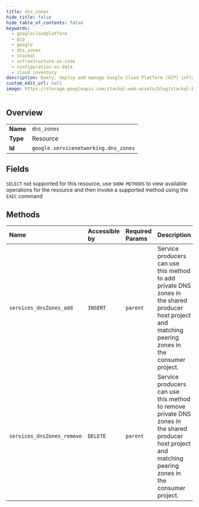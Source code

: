 ```yaml
---
title: dns_zones
hide_title: false
hide_table_of_contents: false
keywords:
  - googlecloudplatform
  - gcp
  - google
  - dns_zones
  - stackql
  - infrastructure-as-code
  - configuration-as-data
  - cloud inventory
description: Query, deploy and manage Google Cloud Platform (GCP) infrastructure and resources using SQL
custom_edit_url: null
image: https://storage.googleapis.com/stackql-web-assets/blog/stackql-blog-post-featured-image.png
---
```

  
    

## Overview
<table><tbody>
<tr><td><b>Name</b></td><td><code>dns_zones</code></td></tr>
<tr><td><b>Type</b></td><td>Resource</td></tr>
<tr><td><b>Id</b></td><td><code>google.servicenetworking.dns_zones</code></td></tr>
</tbody></table>

## Fields
`SELECT` not supported for this resource, use `SHOW METHODS` to view available operations for the resource and then invoke a supported method using the `EXEC` command  
## Methods
| Name | Accessible by | Required Params | Description |
|:-----|:--------------|:----------------|:------------|
| `services_dnsZones_add` | `INSERT` | `parent` | Service producers can use this method to add private DNS zones in the shared producer host project and matching peering zones in the consumer project. |
| `services_dnsZones_remove` | `DELETE` | `parent` | Service producers can use this method to remove private DNS zones in the shared producer host project and matching peering zones in the consumer project. |
